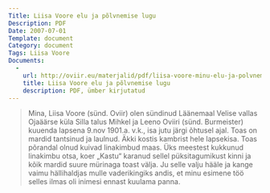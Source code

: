 ```yaml
---
Title: Liisa Voore elu ja põlvnemise lugu
Description: PDF
Date: 2007-07-01
Template: document
Category: document
Tags: Liisa Voore
Documents:
  -
    url: http://oviir.eu/materjalid/pdf/liisa-voore-minu-elu-ja-polvnemise-lugu.pdf
    title: Liisa Voore elu ja põlvnemise lugu
    description: PDF, ümber kirjutatud
---
```


<blockquote>

Mina, Liisa Voore (sünd. Oviir) olen sündinud Läänemaal Velise vallas Ojaäärse küla Silla talus
Mihkel ja Leeno Oviiri (sünd. Burmeister) kuuenda lapsena 9.nov 1901.a. v.k., isa jutu järgi õhtusel ajal.
Toas on mardid tantsinud ja laulnud. Äkki kostis kambrist hele lapsekisa.
Toas põrandal olnud kuivad linakimbud maas. Üks meestest kukkunud linakimbu otsa,
koer „Kastu“ karanud sellel püksitagumikust kinni ja kõik mardid suure mürinaga toast välja.
Ju selle valju hääle ja kange vaimu hällihaldjas mulle vaderikingiks andis, et minu esimene töö selles ilmas oli inimesi ennast kuulama panna.

</blockquote>
